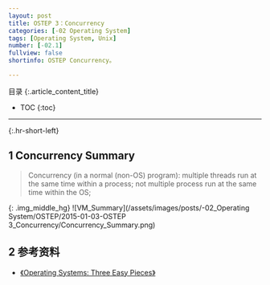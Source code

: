 ```yaml
---
layout: post
title: OSTEP 3：Concurrency
categories: [-02 Operating System]
tags: [Operating System, Unix]
number: [-02.1]
fullview: false
shortinfo: OSTEP Concurrency。

---
```

目录
{:.article_content_title}


* TOC
{:toc}

---
{:.hr-short-left}

## 1 Concurrency Summary ##

> Concurrency (in a normal (non-OS) program): multiple threads run at the same time within a process; not multiple process run at the same time within the OS;

{: .img_middle_hg}
![VM_Summary](/assets/images/posts/-02_Operating System/OSTEP/2015-01-03-OSTEP 3_Concurrency/Concurrency_Summary.png)

## 2 参考资料 ##

- [《Operating Systems: Three Easy Pieces》](http://pages.cs.wisc.edu/~remzi/OSTEP/)



